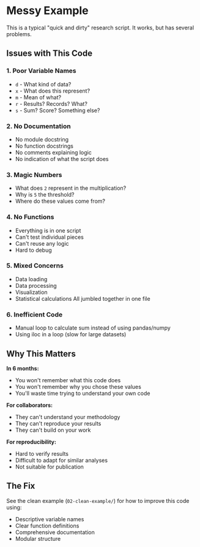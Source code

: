 # Messy Example

This is a typical "quick and dirty" research script. It works, but has several problems.

## Issues with This Code

### 1. Poor Variable Names
- `d` - What kind of data?
- `x` - What does this represent?
- `m` - Mean of what?
- `r` - Results? Records? What?
- `s` - Sum? Score? Something else?

### 2. No Documentation
- No module docstring
- No function docstrings
- No comments explaining logic
- No indication of what the script does

### 3. Magic Numbers
- What does `2` represent in the multiplication?
- Why is `5` the threshold?
- Where do these values come from?

### 4. No Functions
- Everything is in one script
- Can't test individual pieces
- Can't reuse any logic
- Hard to debug

### 5. Mixed Concerns
- Data loading
- Data processing
- Visualization
- Statistical calculations
All jumbled together in one file

### 6. Inefficient Code
- Manual loop to calculate sum instead of using pandas/numpy
- Using iloc in a loop (slow for large datasets)

## Why This Matters

**In 6 months:**
- You won't remember what this code does
- You won't remember why you chose these values
- You'll waste time trying to understand your own code

**For collaborators:**
- They can't understand your methodology
- They can't reproduce your results
- They can't build on your work

**For reproducibility:**
- Hard to verify results
- Difficult to adapt for similar analyses
- Not suitable for publication

## The Fix

See the clean example (`02-clean-example/`) for how to improve this code using:
- Descriptive variable names
- Clear function definitions
- Comprehensive documentation
- Modular structure
